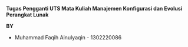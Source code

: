 **Tugas Pengganti UTS Mata Kuliah Manajemen Konfigurasi dan Evolusi Perangkat Lunak**

**BY**
  - Muhammad Faqih Ainulyaqin - 1302220086
